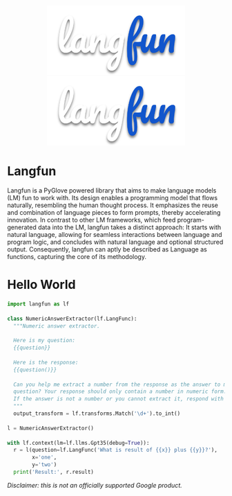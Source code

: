 <div align="center">
<img src="https://raw.githubusercontent.com/google/langfun/main/docs/_static/logo.svg#gh-light-mode-only" width="320px" alt="logo"></img>
<img src="https://raw.githubusercontent.com/google/langfun/main/docs/_static/logo.svg#gh-dark-mode-only" width="320px" alt="logo"></img>
</div>

# Langfun

Langfun is a PyGlove powered library that aims to make language models (LM) fun
to work with. Its design enables a programming model that flows naturally,
resembling the human thought process. It emphasizes the reuse and combination of
language pieces to form prompts, thereby accelerating innovation. In contrast to
other LM frameworks, which feed program-generated data into the LM, langfun
takes a distinct approach: It starts with natural language, allowing for
seamless interactions between language and program logic, and concludes with
natural language and optional structured output. Consequently, langfun can
aptly be described as Language as functions, capturing the core of its
methodology.


# Hello World

```python
import langfun as lf

class NumericAnswerExtractor(lf.LangFunc):
  """Numeric answer extractor.

  Here is my question:
  {{question}}

  Here is the response:
  {{question()}}

  Can you help me extract a number from the response as the answer to my
  question? Your response should only contain a number in numeric form.
  If the answer is not a number or you cannot extract it, respond with UNKNOWN.
  """
  output_transform = lf.transforms.Match('\d+').to_int()

l = NumericAnswerExtractor()

with lf.context(lm=lf.llms.Gpt35(debug=True)):
  r = l(question=lf.LangFunc('What is result of {{x}} plus {{y}}?'),
        x='one',
        y='two')
  print('Result:', r.result)
```

*Disclaimer: this is not an officially supported Google product.*
